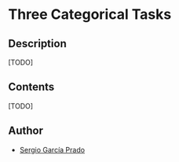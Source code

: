 # Three Categorical Tasks

## Description

[TODO]

## Contents

[TODO]

## Author
* [Sergio García Prado](https://garciparedes.me)
